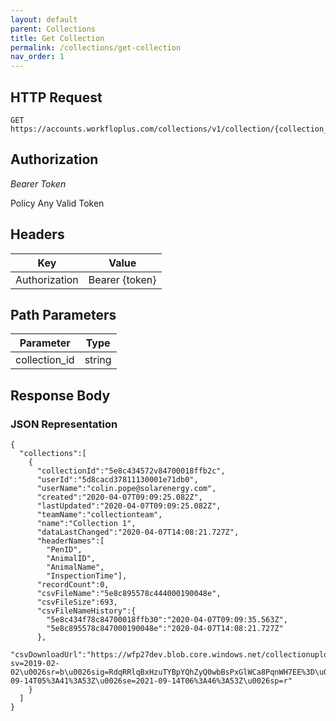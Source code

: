 ```yaml
---
layout: default
parent: Collections
title: Get Collection
permalink: /collections/get-collection
nav_order: 1
---
```



## HTTP Request

```
GET https://accounts.workfloplus.com/collections/v1/collection/{collection_id}

```

## Authorization

*Bearer Token*

Policy
Any Valid Token


## Headers

| Key     | Value        |
| ----------- | ----------- |
| Authorization | Bearer {token}      |

## Path Parameters


| Parameter   | Type        |
| ----------- | ----------- |
| collection_id | string      |


## Response Body
### JSON Representation
```
{
  "collections":[
    {
      "collectionId":"5e8c434572v84700018ffb2c",
      "userId":"5d8cacd37811130001e71db0",
      "userName":"colin.pope@solarenergy.com",
      "created":"2020-04-07T09:09:25.082Z",
      "lastUpdated":"2020-04-07T09:09:25.082Z",
      "teamName":"collectionteam",
      "name":"Collection 1",
      "dataLastChanged":"2020-04-07T14:08:21.727Z",
      "headerNames":[
        "PenID",
        "AnimalID",
        "AnimalName",
        "InspectionTime"],
      "recordCount":0,
      "csvFileName":"5e8c895578c444000190048e",
      "csvFileSize":693,
      "csvFileNameHistory":{
        "5e8c434f78c84700018ffb30":"2020-04-07T09:09:35.563Z",
        "5e8c895578c847000190048e":"2020-04-07T14:08:21.727Z"
      },
      "csvDownloadUrl":"https://wfp27dev.blob.core.windows.net/collectionuploads/collectionteam/5e8c895578c444000190048e?sv=2019-02-02\u0026sr=b\u0026sig=RdqRRlqBxHzuTYBpYQhZyQ0wbBsPxGlWCa8PqnWH7EE%3D\u0026st=2021-09-14T05%3A41%3A53Z\u0026se=2021-09-14T06%3A46%3A53Z\u0026sp=r"
    }
  ]
}
```
